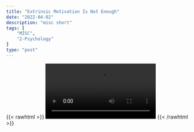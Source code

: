 ```yaml
---
title: "Extrinsic Motivation Is Not Enough"
date: "2022-04-02"
description: "misc short"
tags: [
    "MISC",
    "2-Psychology"
]
type: "post"
---
```

{{< rawhtml >}}
    <video width="auto" height="auto" controls>
        <source src="https://clips.dev00ps.com/MISC/Andrew%20Huberman%20on%20why%20extrinsic%20motivation%20is%20not%20enough.%20shorts.mp4" type="video/mp4"> 
    </video>
{{< /rawhtml >}}